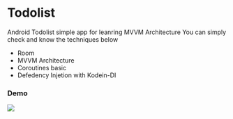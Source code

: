 # Todolist
Android Todolist simple app for leanring MVVM Architecture
You can simply check and know the techniques below

- Room
- MVVM Architecture
- Coroutines basic
- Defedency Injetion with Kodein-DI


### Demo
![](https://github.com/superbderrick/TodoList/blob/main/demo.gif?raw=true)




